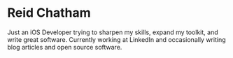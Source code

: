 # Reid Chatham

Just an iOS Developer trying to sharpen my skills, expand my toolkit, and write great software. Currently working at LinkedIn and occasionally writing blog articles and open source software.

